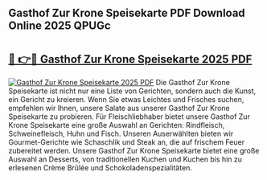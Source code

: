 ## Gasthof Zur Krone Speisekarte PDF Download Online 2025 QPUGc

# <h2><a href="http://gcd809.nevu.top/?p=Gasthof+Zur+Krone+Speisekarte">🔗 👉🔴 Gasthof Zur Krone Speisekarte 2025 PDF</a></h2>

[![Gasthof Zur Krone Speisekarte 2025 PDF](https://i.imgur.com/dBaPXMq.png)](http://gcd809.nevu.top/?p=Gasthof+Zur+Krone+Speisekarte)
Die Gasthof Zur Krone Speisekarte ist nicht nur eine Liste von Gerichten, sondern auch die Kunst, ein Gericht zu kreieren. Wenn Sie etwas Leichtes und Frisches suchen, empfehlen wir Ihnen, unsere Salate aus unserer Gasthof Zur Krone Speisekarte zu probieren. Für Fleischliebhaber bietet unsere Gasthof Zur Krone Speisekarte eine große Auswahl an Gerichten: Rindfleisch, Schweinefleisch, Huhn und Fisch. Unseren Auserwählten bieten wir Gourmet-Gerichte wie Schaschlik und Steak an, die auf frischem Feuer zubereitet werden. Unsere Gasthof Zur Krone Speisekarte bietet eine große Auswahl an Desserts, von traditionellen Kuchen und Kuchen bis hin zu erlesenen Crème Brûlée und Schokoladenspezialitäten.
